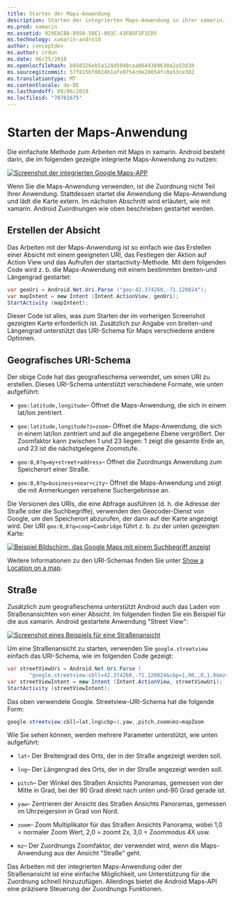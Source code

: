 ```yaml
---
title: Starten der Maps-Anwendung
description: Starten der integrierten Maps-Anwendung in ihrer xamarin. Android-App.
ms.prod: xamarin
ms.assetid: 929EACB8-8950-50E1-093C-43FB5F1F1CD5
ms.technology: xamarin-android
author: conceptdev
ms.author: crdun
ms.date: 06/25/2018
ms.openlocfilehash: b950326eb5a124d5040caa0044309630a2a53d38
ms.sourcegitcommit: 57f815bf0024b1afe9754c0e28054fc0a53ce302
ms.translationtype: MT
ms.contentlocale: de-DE
ms.lasthandoff: 09/06/2019
ms.locfileid: "70761675"
---
```

# <a name="launching-the-maps-application"></a>Starten der Maps-Anwendung

Die einfachste Methode zum Arbeiten mit Maps in xamarin. Android besteht darin, die im folgenden gezeigte integrierte Maps-Anwendung zu nutzen:

[![Screenshot der integrierten Google Maps-APP](maps-application-images/01-mapsapplication.png)](maps-application-images/01-mapsapplication.png#lightbox)

Wenn Sie die Maps-Anwendung verwenden, ist die Zuordnung nicht Teil Ihrer Anwendung. Stattdessen startet die Anwendung die Maps-Anwendung und lädt die Karte extern. Im nächsten Abschnitt wird erläutert, wie mit xamarin. Android Zuordnungen wie oben beschrieben gestartet werden.

## <a name="creating-the-intent"></a>Erstellen der Absicht

Das Arbeiten mit der Maps-Anwendung ist so einfach wie das Erstellen einer Absicht mit einem geeigneten URI, das Festlegen der Aktion auf Action View und das Aufrufen der startactivity-Methode. Mit dem folgenden Code wird z. b. die Maps-Anwendung mit einem bestimmten breiten-und Längengrad gestartet:

```csharp
var geoUri = Android.Net.Uri.Parse ("geo:42.374260,-71.120824");
var mapIntent = new Intent (Intent.ActionView, geoUri);
StartActivity (mapIntent);
```

Dieser Code ist alles, was zum Starten der im vorherigen Screenshot gezeigten Karte erforderlich ist. Zusätzlich zur Angabe von breiten-und Längengrad unterstützt das URI-Schema für Maps verschiedene andere Optionen.

## <a name="geo-uri-scheme"></a>Geografisches URI-Schema

Der obige Code hat das geografieschema verwendet, um einen URI zu erstellen. Dieses URI-Schema unterstützt verschiedene Formate, wie unten aufgeführt:

- `geo:latitude,longitude`&ndash; Öffnet die Maps-Anwendung, die sich in einem lat/lon zentriert. 

- `geo:latitude,longitude?z=zoom`&ndash; Öffnet die Maps-Anwendung, die sich in einem lat/lon zentriert und auf die angegebene Ebene vergrößert. Der Zoomfaktor kann zwischen 1 und 23 liegen: 1 zeigt die gesamte Erde an, und 23 ist die nächstgelegene Zoomstufe.

- `geo:0,0?q=my+street+address`&ndash; Öffnet die Zuordnungs Anwendung zum Speicherort einer Straße. 

- `geo:0,0?q=business+near+city`&ndash; Öffnet die Maps-Anwendung und zeigt die mit Anmerkungen versehene Suchergebnisse an. 

Die Versionen des URIs, die eine Abfrage ausführen (d. h. die Adresse der Straße oder die Suchbegriffe), verwenden den Geocoder-Dienst von Google, um den Speicherort abzurufen, der dann auf der Karte angezeigt wird. Der URI `geo:0,0?q=coop+Cambridge` führt z. b. zu der unten gezeigten Karte:

[![Beispiel Bildschirm, das Google Maps mit einem Suchbegriff anzeigt](maps-application-images/02-mapsearch.png)](maps-application-images/02-mapsearch.png#lightbox)

Weitere Informationen zu den URI-Schemas finden Sie unter [Show a Location on a map](https://developer.android.com/guide/components/intents-common.html#Maps).

## <a name="street-view"></a>Straße

Zusätzlich zum geografieschema unterstützt Android auch das Laden von Straßenansichten von einer Absicht. Im folgenden finden Sie ein Beispiel für die aus xamarin. Android gestartete Anwendung "Street View":

[![Screenshot eines Beispiels für eine Straßenansicht](maps-application-images/03-streetview.png)](maps-application-images/03-streetview.png#lightbox)

Um eine Straßenansicht zu starten, verwenden Sie `google.streetview` einfach das URI-Schema, wie im folgenden Code gezeigt:

```csharp
var streetViewUri = Android.Net.Uri.Parse (
       "google.streetview:cbll=42.374260,-71.120824&cbp=1,90,,0,1.0&mz=20");  
var streetViewIntent = new Intent (Intent.ActionView, streetViewUri);  
StartActivity (streetViewIntent);
```

Das oben verwendete Google. Streetview-URI-Schema hat die folgende Form:

```csharp
google.streetview:cbll=lat,lng&cbp=1,yaw,,pitch,zoom&mz=mapZoom
```

Wie Sie sehen können, werden mehrere Parameter unterstützt, wie unten aufgeführt:

- `lat`&ndash; Der Breitengrad des Orts, der in der Straße angezeigt werden soll.

- `lng`&ndash; Der Längengrad des Orts, der in der Straße angezeigt werden soll.

- `pitch`&ndash; Der Winkel des Straßen Ansichts Panoramas, gemessen von der Mitte in Grad, bei der 90 Grad direkt nach unten und-90 Grad gerade ist.

- `yaw`&ndash; Zentrieren der Ansicht des Straßen Ansichts Panoramas, gemessen im Uhrzeigersinn in Grad von Nord.

- `zoom`&ndash; Zoom Multiplikator für das Straßen Ansichts Panorama, wobei 1,0 = normaler Zoom Wert, 2,0 = zoomt 2x, 3,0 = Zoommodus 4X usw.

- `mz`&ndash; Der Zuordnungs Zoomfaktor, der verwendet wird, wenn die Maps-Anwendung aus der Ansicht "Straße" geht.

Das Arbeiten mit der integrierten Maps-Anwendung oder der Straßenansicht ist eine einfache Möglichkeit, um Unterstützung für die Zuordnung schnell hinzuzufügen. Allerdings bietet die Android Maps-API eine präzisere Steuerung der Zuordnungs Funktionen.
